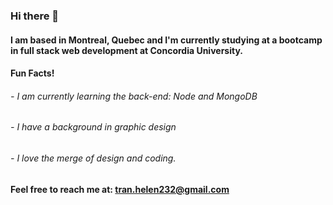 ### Hi there 👋
#### I am based in Montreal, Quebec and I'm currently studying at a bootcamp in full stack web development at Concordia University. 

#### Fun Facts! 
###### - I am currently learning the back-end: Node and MongoDB
###### - I have a background in graphic design 
###### - I love the merge of design and coding.

#### Feel free to reach me at: tran.helen232@gmail.com

